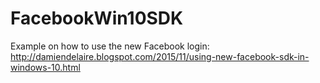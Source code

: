 # FacebookWin10SDK

Example on how to use the new Facebook login: http://damiendelaire.blogspot.com/2015/11/using-new-facebook-sdk-in-windows-10.html
